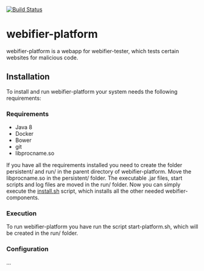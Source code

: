 [![Build Status](https://travis-ci.org/SecuritySquad/webifier-platform.svg?branch=master)](https://travis-ci.org/SecuritySquad/webifier-platform)

# webifier-platform
webifier-platform is a webapp for webifier-tester, which tests certain websites for malicious code.

## Installation

To install and run webifier-platform your system needs the following requirements:

### Requirements

- Java 8
- Docker
- Bower
- git
- libprocname.so

If you have all the requirements installed you need to create the folder persistent/ and run/ in the parent directory of webifier-platform. Move the libprocname.so in the persistent/ folder. The executable .jar files, start scripts and log files are moved in the run/ folder. Now you can simply execute the [install.sh](install.sh) script, which installs all the other needed webifier-components.

### Execution

To run webifier-platform you have run the script start-platform.sh, which will be created in the run/ folder.

### Configuration

...
